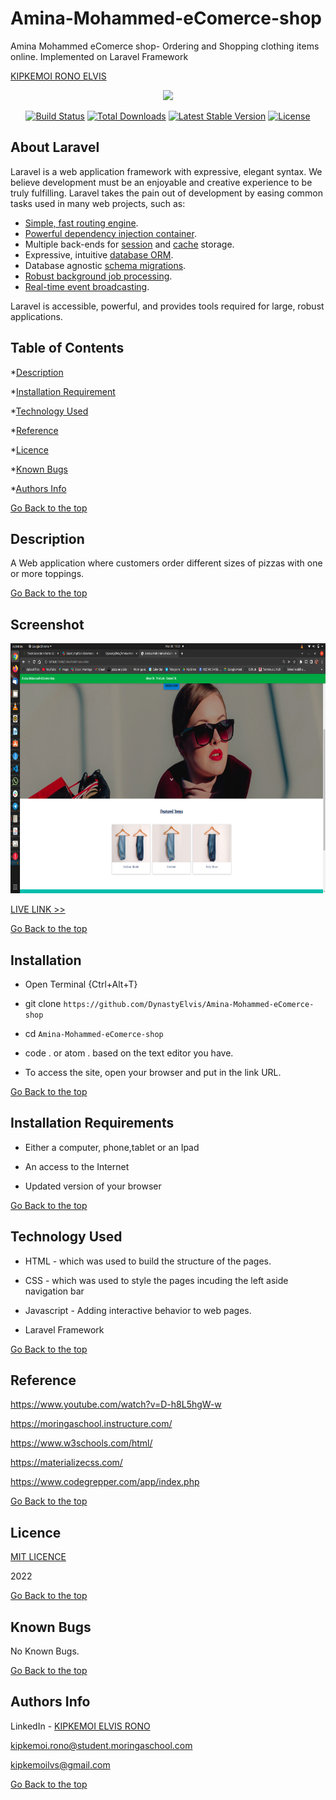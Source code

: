 # Amina-Mohammed-eComerce-shop
Amina Mohammed eComerce shop- Ordering and Shopping clothing items online. Implemented on Laravel Framework

[KIPKEMOI RONO ELVIS](https://github.com/DynastyElvis)

<p align="center"><a href="https://laravel.com" target="_blank"><img src="https://raw.githubusercontent.com/laravel/art/master/logo-lockup/5%20SVG/2%20CMYK/1%20Full%20Color/laravel-logolockup-cmyk-red.svg" width="400"></a></p>

<p align="center">
<a href="https://travis-ci.org/laravel/framework"><img src="https://travis-ci.org/laravel/framework.svg" alt="Build Status"></a>
<a href="https://packagist.org/packages/laravel/framework"><img src="https://img.shields.io/packagist/dt/laravel/framework" alt="Total Downloads"></a>
<a href="https://packagist.org/packages/laravel/framework"><img src="https://img.shields.io/packagist/v/laravel/framework" alt="Latest Stable Version"></a>
<a href="https://packagist.org/packages/laravel/framework"><img src="https://img.shields.io/packagist/l/laravel/framework" alt="License"></a>
</p>

## About Laravel

Laravel is a web application framework with expressive, elegant syntax. We believe development must be an enjoyable and creative experience to be truly fulfilling. Laravel takes the pain out of development by easing common tasks used in many web projects, such as:

- [Simple, fast routing engine](https://laravel.com/docs/routing).
- [Powerful dependency injection container](https://laravel.com/docs/container).
- Multiple back-ends for [session](https://laravel.com/docs/session) and [cache](https://laravel.com/docs/cache) storage.
- Expressive, intuitive [database ORM](https://laravel.com/docs/eloquent).
- Database agnostic [schema migrations](https://laravel.com/docs/migrations).
- [Robust background job processing](https://laravel.com/docs/queues).
- [Real-time event broadcasting](https://laravel.com/docs/broadcasting).

Laravel is accessible, powerful, and provides tools required for large, robust applications.

## Table of Contents

*[Description](#Description)


*[Installation Requirement](#Installation-Requirements)


*[Technology Used](#Technology-Used)


*[Reference](#Reference)


*[Licence](#Licence)


*[Known Bugs](#Known-Bugs)


*[Authors Info](#Authors-Info)





[Go Back to the top](#Amina-Mohammed-eComerce-shop)
## Description
A Web application where customers order different sizes of pizzas with one or more toppings. 


[Go Back to the top](#Amina-Mohammed-eComerce-shop)

## Screenshot
<img src="https://github.com/DynastyElvis/Amina-Mohammed-eComerce-shop/blob/main/Screenshot%20from%202022-03-30%2011-53-49.png" width="800px" height="400px">

[LIVE LINK >>](https://dynastyelvis.github.io/PIZZA-Palace/)



[Go Back to the top](#Amina-Mohammed-eComerce-shop)

## Installation
* Open Terminal {Ctrl+Alt+T}

* git clone ```https://github.com/DynastyElvis/Amina-Mohammed-eComerce-shop```

* cd ```Amina-Mohammed-eComerce-shop```

* code . or atom . based on the text editor you have.

* To access the site, open your browser and put in the link URL.


[Go Back to the top](#Amina-Mohammed-eComerce-shop)

## Installation Requirements

* Either a computer, phone,tablet or an Ipad

* An access to the Internet

* Updated version of your browser

[Go Back to the top](#Amina-Mohammed-eComerce-shop)

## Technology Used
* HTML - which was used to build the structure of the pages.

* CSS - which was used to style the pages incuding the left aside navigation bar

* Javascript - Adding interactive behavior to web pages.

* Laravel Framework 

[Go Back to the top](#Amina-Mohammed-eComerce-shop)

## Reference
https://www.youtube.com/watch?v=D-h8L5hgW-w

https://moringaschool.instructure.com/ 

https://www.w3schools.com/html/

https://materializecss.com/

https://www.codegrepper.com/app/index.php

[Go Back to the top](#Amina-Mohammed-eComerce-shop)

## Licence

[MIT LICENCE](https://github.com/DynastyElvis/Amina-Mohammed-eComerce-shop/blob/main/LICENSE)

2022

[Go Back to the top](#Amina-Mohammed-eComerce-shop)

## Known Bugs

No Known Bugs.

[Go Back to the top](#Amina-Mohammed-eComerce-shop)

## Authors Info
LinkedIn - [KIPKEMOI ELVIS RONO](https://www.linkedin.com/in/elvis-rono-aa3548209/)

kipkemoi.rono@student.moringaschool.com

kipkemoilvs@gmail.com

[Go Back to the top](#Amina-Mohammed-eComerce-shop)



